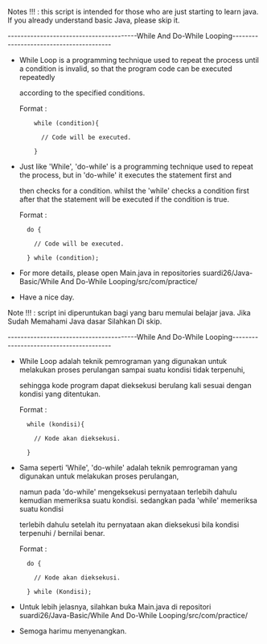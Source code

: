 Notes !!! : this script is intended for those who are just starting to learn java. If you already understand basic Java, please skip it.

----------------------------------------While And Do-While Looping----------------------------------------

- While Loop is a programming technique used to repeat the process until a condition is invalid, so that the program code can be executed repeatedly 

  according to the specified conditions.
  
  Format : 
  
          while (condition){
            
            // Code will be executed.
            
          }
          
          
- Just like 'While', 'do-while' is a programming technique used to repeat the process, but in 'do-while' it executes the statement first and 

  then checks for a condition. whilst the 'while' checks a condition first after that the statement will be executed if the condition is true.
  
  Format :
  
        do {
          
          // Code will be executed.
          
        } while (condition);
        
        
- For more details, please open Main.java in repositories suardi26/Java-Basic/While And Do-While Looping/src/com/practice/

- Have a nice day. 

Note !!! : script ini diperuntukan bagi yang baru memulai belajar java. Jika Sudah Memahami Java dasar Silahkan Di skip.

----------------------------------------While And Do-While Looping----------------------------------------

- While Loop adalah teknik pemrograman yang digunakan untuk melakukan proses perulangan sampai suatu kondisi tidak terpenuhi, 

  sehingga kode program dapat dieksekusi berulang kali sesuai dengan kondisi yang ditentukan.
  
  Format : 
  
        while (kondisi){

          // Kode akan dieksekusi.

        }
          
          
- Sama seperti 'While', 'do-while' adalah teknik pemrograman yang digunakan untuk melakukan proses perulangan,
  
  namun pada 'do-while' mengeksekusi pernyataan terlebih dahulu kemudian memeriksa suatu kondisi. sedangkan pada 'while' memeriksa suatu kondisi
  
  terlebih dahulu setelah itu pernyataan akan dieksekusi bila kondisi terpenuhi / bernilai benar.
  
  Format :
  
        do {
          
          // Kode akan dieksekusi.
          
        } while (Kondisi);
        
        
- Untuk lebih jelasnya, silahkan buka Main.java di repositori suardi26/Java-Basic/While And Do-While Looping/src/com/practice/

- Semoga harimu menyenangkan.
        
